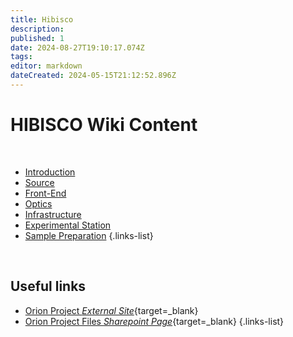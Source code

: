 ```yaml
---
title: Hibisco
description: 
published: 1
date: 2024-08-27T19:10:17.074Z
tags: 
editor: markdown
dateCreated: 2024-05-15T21:12:52.896Z
---
```


# HIBISCO Wiki Content

<br>

- [Introduction](/Orion/Hibisco/hib_intro)
- [Source](/Orion/Hibisco/hib_source)
- [Front-End](/Orion/Hibisco/hib_frontend)
- [Optics](/Orion/Hibisco/hib_optics)
- [Infrastructure](/Orion/Hibisco/hib_infra)
- [Experimental Station](/Orion/Hibisco/hib_exp_station)
- [Sample Preparation](/Orion/Hibisco/hib_sample_prep)
{.links-list}

<br>


## Useful links
- [Orion Project *External Site*](https://cnpem.br/orion/){target=_blank}
- [Orion Project Files *Sharepoint Page*](https://cnpemcamp.sharepoint.com/sites/lnls/projectsII/SitePages/orionbeamlines.aspx){target=_blank}
{.links-list}